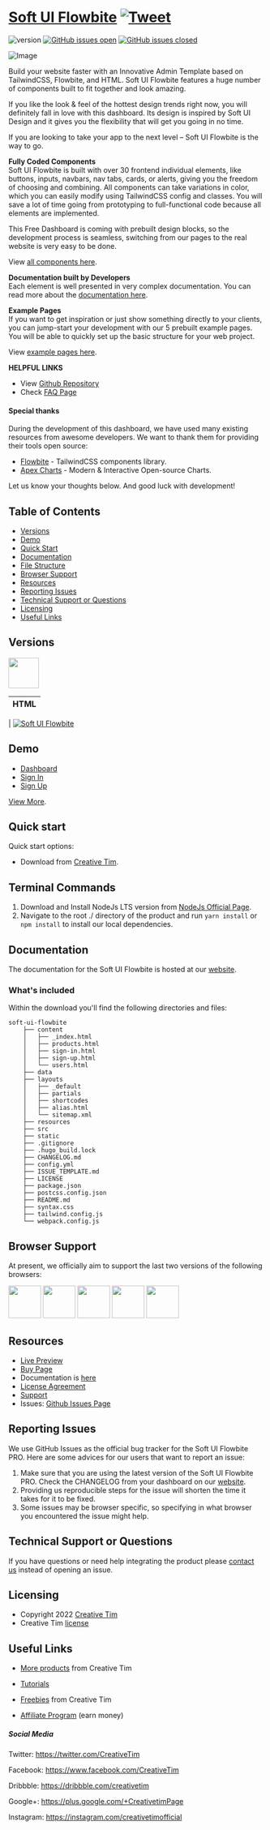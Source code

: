 # [Soft UI Flowbite](http://demos.creative-tim.com/soft-ui-flowbite/?ref=readme-suf) [![Tweet](https://img.shields.io/twitter/url/http/shields.io.svg?style=social&logo=twitter)](https://twitter.com/intent/tweet?url=https://www.creative-tim.com/product/soft-ui-flowbite&text=Check%20Soft%20UI%20Flowbite%20made%20by%20@CreativeTim%20#webdesign%20#dashboard%20#flowbite%20#softdesign%20#react%20https://www.creative-tim.com/product/soft-ui-flowbite)

![version](https://img.shields.io/badge/version-1.0.0-blue.svg) [![GitHub issues open](https://img.shields.io/github/issues/creativetimofficial/soft-ui-flowbite.svg)](https://github.com/creativetimofficial/soft-ui-flowbite/issues?q=is%3Aopen+is%3Aissue) [![GitHub issues closed](https://img.shields.io/github/issues-closed-raw/creativetimofficial/soft-ui-flowbite.svg)](https://github.com/creativetimofficial/soft-ui-flowbite/issues?q=is%3Aissue+is%3Aclosed)

![Image](https://s3.amazonaws.com/creativetim_bucket/products/644/original/soft-ui-flowbite.jpg)

Build your website faster with an Innovative Admin Template based on TailwindCSS, Flowbite, and HTML. Soft UI Flowbite features a huge number of components built to fit together and look amazing.

If you like the look & feel of the hottest design trends right now, you will definitely fall in love with this dashboard. Its design is inspired by Soft UI Design and it gives you the flexibility that will get you going in no time.

If you are looking to take your app to the next level – Soft UI Flowbite is the way to go.

**Fully Coded Components**<br />
Soft UI Flowbite is built with over 30 frontend individual elements, like buttons, inputs, navbars, nav tabs, cards, or alerts, giving you the freedom of choosing and combining. All components can take variations in color, which you can easily modify using TailwindCSS config and classes. You will save a lot of time going from prototyping to full-functional code because all elements are implemented.

This Free Dashboard is coming with prebuilt design blocks, so the development process is seamless, switching from our pages to the real website is very easy to be done.

View [all components here](https://www.creative-tim.com/learning-lab/flowbite/alerts/soft-ui-dashboard/).

**Documentation built by Developers**<br />
Each element is well presented in very complex documentation.
You can read more about the [documentation here](https://www.creative-tim.com/learning-lab/flowbite/overview/soft-ui-dashboard/).

**Example Pages**<br />
If you want to get inspiration or just show something directly to your clients, you can jump-start your development with our 5 prebuilt example pages. You will be able to quickly set up the basic structure for your web project.

View [example pages here](https://demos.creative-tim.com/soft-ui-flowbite/).

**HELPFUL LINKS**

- View [Github Repository](https://github.com/creativetimofficial/soft-ui-flowbite)
- Check [FAQ Page](https://www.creative-tim.com/faq)

#### Special thanks

During the development of this dashboard, we have used many existing resources from awesome developers. We want to thank them for providing their tools open source:

- [Flowbite](https://flowbite.com/) - TailwindCSS components library.
- [Apex Charts](https://apexcharts.com/) - Modern & Interactive Open-source Charts.

Let us know your thoughts below. And good luck with development!

## Table of Contents

- [Versions](#versions)
- [Demo](#demo)
- [Quick Start](#quick-start)
- [Documentation](#documentation)
- [File Structure](#file-structure)
- [Browser Support](#browser-support)
- [Resources](#resources)
- [Reporting Issues](#reporting-issues)
- [Technical Support or Questions](#technical-support-or-questions)
- [Licensing](#licensing)
- [Useful Links](#useful-links)

## Versions

[<img src="https://raw.githubusercontent.com/creativetimofficial/public-assets/master/logos/html-logo.jpg?raw=true" width="60" height="60" />](https://www.creative-tim.com/product/soft-ui-flowbite-pro?ref=readme-suf)

| HTML |
| ---- |

| [![Soft UI Flowbite](https://s3.amazonaws.com/creativetim_bucket/products/644/thumb/soft-ui-flowbite.jpg)](http://demos.creative-tim.com/soft-ui-flowbite/?ref=readme-suf)

## Demo

- [Dashboard](http://demos.creative-tim.com/soft-ui-flowbite/?ref=readme-suf)
- [Sign In](https://demos.creative-tim.com/soft-ui-flowbite/sign-in?ref=readme-suf)
- [Sign Up](https://demos.creative-tim.com/soft-ui-flowbite/sign-up?ref=readme-suf)

[View More](https://demos.creative-tim.com/soft-ui-flowbite/?ref=readme-suf).

## Quick start

Quick start options:

- Download from [Creative Tim](https://www.creative-tim.com/product/soft-ui-flowbite?ref=readme-suf).

## Terminal Commands

1. Download and Install NodeJs LTS version from [NodeJs Official Page](https://nodejs.org/en/download/).
2. Navigate to the root ./ directory of the product and run `yarn install` or `npm install` to install our local dependencies.

## Documentation

The documentation for the Soft UI Flowbite is hosted at our [website](https://www.creative-tim.com/learning-lab/flowbite/overview/soft-ui-dashboard/?ref=readme-suf).

### What's included

Within the download you'll find the following directories and files:

```
soft-ui-flowbite
    ├── content
    │   ├── _index.html
    │   ├── products.html
    │   ├── sign-in.html
    │   ├── sign-up.html
    │   └── users.html
    ├── data
    ├── layouts
    │   ├── _default
    │   ├── partials
    │   ├── shortcodes
    │   ├── alias.html
    │   └── sitemap.xml
    ├── resources
    ├── src
    ├── static
    ├── .gitignore
    ├── .hugo_build.lock
    ├── CHANGELOG.md
    ├── config.yml
    ├── ISSUE_TEMPLATE.md
    ├── LICENSE
    ├── package.json
    ├── postcss.config.json
    ├── README.md
    ├── syntax.css
    ├── tailwind.config.js
    └── webpack.config.js
```

## Browser Support

At present, we officially aim to support the last two versions of the following browsers:

<img src="https://s3.amazonaws.com/creativetim_bucket/github/browser/chrome.png" width="64" height="64"> <img src="https://s3.amazonaws.com/creativetim_bucket/github/browser/firefox.png" width="64" height="64"> <img src="https://s3.amazonaws.com/creativetim_bucket/github/browser/edge.png" width="64" height="64"> <img src="https://s3.amazonaws.com/creativetim_bucket/github/browser/safari.png" width="64" height="64"> <img src="https://s3.amazonaws.com/creativetim_bucket/github/browser/opera.png" width="64" height="64">

## Resources

- [Live Preview](https://demos.creative-tim.com/soft-ui-flowbite-pro/?ref=readme-suf)
- [Buy Page](https://www.creative-tim.com/product/soft-ui-flowbite-pro?ref=readme-suf)
- Documentation is [here](https://www.creative-tim.com/learning-lab/flowbite/overview/soft-ui-dashboard/?ref=readme-suf)
- [License Agreement](https://www.creative-tim.com/license?ref=readme-suf)
- [Support](https://www.creative-tim.com/contact-us?ref=readme-suf)
- Issues: [Github Issues Page](https://github.com/creativetimofficial/ct-soft-ui-flowbite-pro/issues)

## Reporting Issues

We use GitHub Issues as the official bug tracker for the Soft UI Flowbite PRO. Here are some advices for our users that want to report an issue:

1. Make sure that you are using the latest version of the Soft UI Flowbite PRO. Check the CHANGELOG from your dashboard on our [website](https://www.creative-tim.com/product/soft-ui-flowbite-pro?ref=readme-suf).
2. Providing us reproducible steps for the issue will shorten the time it takes for it to be fixed.
3. Some issues may be browser specific, so specifying in what browser you encountered the issue might help.

## Technical Support or Questions

If you have questions or need help integrating the product please [contact us](https://www.creative-tim.com/contact-us?ref=readme-suf) instead of opening an issue.

## Licensing

- Copyright 2022 [Creative Tim](https://www.creative-tim.com?ref=readme-suf)
- Creative Tim [license](https://www.creative-tim.com/license?ref=readme-suf)

## Useful Links

- [More products](https://www.creative-tim.com/templates?ref=readme-suf) from Creative Tim

- [Tutorials](https://www.youtube.com/channel/UCVyTG4sCw-rOvB9oHkzZD1w)

- [Freebies](https://www.creative-tim.com/bootstrap-themes/free?ref=readme-suf) from Creative Tim

- [Affiliate Program](https://www.creative-tim.com/affiliates/new?ref=readme-suf) (earn money)

##### Social Media

Twitter: <https://twitter.com/CreativeTim>

Facebook: <https://www.facebook.com/CreativeTim>

Dribbble: <https://dribbble.com/creativetim>

Google+: <https://plus.google.com/+CreativetimPage>

Instagram: <https://instagram.com/creativetimofficial>
